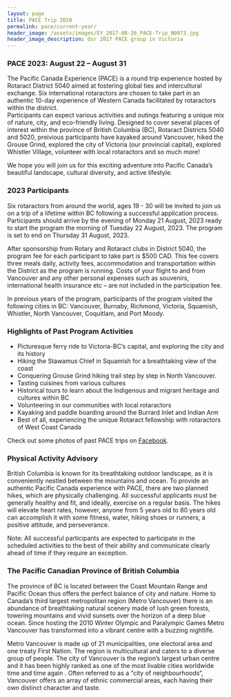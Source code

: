 ```yaml
---
layout: page
title: PACE Trip 2020
permalink: pace/current-year/
header_image: /assets/images/EY_2017-08-26_PACE-Trip_N0073.jpg
header_image_description: Our 2017 PACE group in Victoria
---
```

### PACE 2023: August 22 – August 31

The Pacific Canada Experience (PACE) is a round trip experience hosted by Rotaract District 5040 aimed at fostering global ties and intercultural exchange. Six international rotaractors are chosen to take part in an authentic 10-day experience of Western Canada facilitated by rotaractors within the district.  
Participants can expect various activities and outings featuring a unique mix of nature, city, and eco-friendly living. Designed to cover several places of interest within the province of British Columbia (BC), Rotaract Districts 5040 and 5020,  preivious participants have kayaked around Vancouver,  hiked the Grouse Grind, explored the city of Victoria (our provincial capital), explored Whistler Village, volunteer with local rotaractors and so much more!

We hope you will join us for this exciting adventure into Pacific Canada’s beautiful landscape, cultural diversity, and active lifestyle.

### 2023 Participants

Six rotaractors from around the world, ages 19 - 30 will be invited to join us on a trip of a lifetime within BC following a successful application process. Participants should arrive by the evening of Monday 21 August, 2023 ready to start the program the morning of Tuesday 22 August, 2023. The program is set to end on Thursday 31 August, 2023. 

After sponsorship from Rotary and Rotaract clubs in District 5040, the program fee for each participant to take part is $500 CAD. This fee covers three meals daily, activity fees, accommodation and transportation within the District as the program is running. Costs of your flight to and from Vancouver and any other personal expenses such as souvenirs, international health insurance etc – are not included in the participation fee.

In previous years of the program, participants of the program visited the following cities in BC: Vancouver, Burnaby, Richmond, Victoria, Squamish, Whistler, North Vancouver, Coquitlam, and Port Moody.

### Highlights of Past Program Activities

* Picturesque ferry ride to Victoria-BC’s capital, and exploring the city and its history
* Hiking the Stawamus Chief in Squamish for a breathtaking view of the coast
* Conquering Grouse Grind hiking trail step by step in North Vancouver.
* Tasting cuisines from various cultures
* Historical tours to learn about the Indigenous and migrant heritage  and cultures within BC
* Volunteering in our communities with local rotaractors 
* Kayaking and paddle boarding around the Burrard Inlet and Indian Arm
* Best of all, experiencing the unique Rotaract fellowship with rotaractors of West Coast Canada 

Check out some photos of past PACE trips on [Facebook](https://www.facebook.com/pg/PACERotaract/photos).

### Physical Activity Advisory

British Columbia is known for its breathtaking outdoor landscape, as it is conveniently nestled between the mountains and ocean. To provide an authentic Pacific Canada experience with PACE, there are two planned hikes, which are physically challenging. All successful applicants must be generally healthy and fit, and ideally, exercise on a regular basis. The hikes will elevate heart rates, however, anyone from 5 years old to 80 years old can accomplish it with some fitness, water, hiking shoes or runners, a positive attitude, and perseverance.

Note: All successful participants are expected to participate in the scheduled activities to the best of their ability and communicate clearly ahead of time if they require an exception.

### The Pacific Canadian Province of British Columbia

The province of BC is located between the Coast Mountain Range and Pacific Ocean thus offers the perfect balance of city and nature. Home to Canada’s third largest metropolitan region (Metro Vancouver) there is an abundance of breathtaking natural scenery made of lush green forests, towering mountains and vivid sunsets over the horizon of a deep blue ocean. Since hosting the 2010 Winter Olympic and Paralympic Games Metro Vancouver has transformed into a vibrant centre with a buzzing nightlife.

Metro Vancouver is made up of 21 municipalities, one electoral area and one treaty First Nation. The region is multicultural and caters to a diverse group of people. The city of Vancouver is the region’s largest urban centre and it has been highly ranked as one of the most livable cities worldwide time and time again . Often referred to as a “city of neighbourhoods“, Vancouver offers an array of ethnic commercial areas, each having their own distinct character and taste. 

